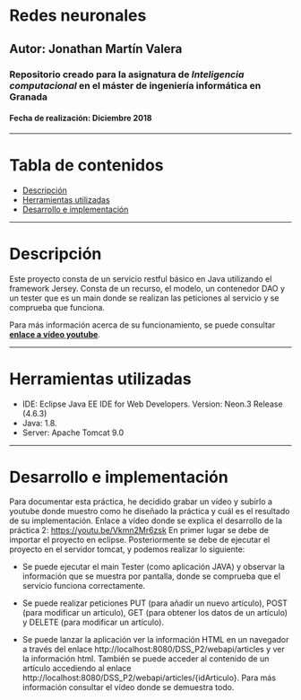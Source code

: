 # Redes neuronales
## Autor: Jonathan Martín Valera
### Repositorio creado para la asignatura de *Inteligencia computacional* en el máster de ingeniería informática en Granada
#### Fecha de realización: Diciembre 2018

---

# Tabla de contenidos

<!-- START doctoc generated TOC please keep comment here to allow auto update -->
<!-- DON'T EDIT THIS SECTION, INSTEAD RE-RUN doctoc TO UPDATE -->

- [Descripción](#Descripción)
- [Herramientas utilizadas](#herramientas-utilizadas)
- [Desarrollo e implementación](#desarrollo-e-implementaci%C3%B3n)

<!-- END doctoc generated TOC please keep comment here to allow auto update -->

---

# Descripción

Este proyecto consta de un servicio restful básico en Java utilizando el framework Jersey. Consta de un recurso, el modelo, un contenedor DAO y un tester que es un main donde se realizan las peticiones al servicio y se comprueba que funciona.

Para más información acerca de su funcionamiento, se puede consultar **[enlace a vídeo youtube](https://youtu.be/Vkmn2Mr6zsk)**.

---

# Herramientas utilizadas

- IDE: Eclipse Java EE IDE for Web Developers. Version: Neon.3 Release (4.6.3)
- Java: 1.8.
- Server: Apache Tomcat 9.0

---

# Desarrollo e implementación
Para documentar esta práctica, he decidido grabar un vídeo y subirlo a youtube donde
muestro como he diseñado la práctica y cuál es el resultado de su implementación.
Enlace a vídeo donde se explica el desarrollo de la práctica 2: https://youtu.be/Vkmn2Mr6zsk
En primer lugar se debe de importar el proyecto en eclipse. Posteriormente se debe de
ejecutar el proyecto en el servidor tomcat, y podemos realizar lo siguiente:

- Se puede ejecutar el main Tester (como aplicación JAVA) y observar la información que
se muestra por pantalla, donde se comprueba que el servicio funciona correctamente.

- Se puede realizar peticiones PUT (para añadir un nuevo artículo), POST (para modificar
un artículo), GET (para obtener los datos de un artículo) y DELETE (para modificar un
artículo).

- Se puede lanzar la aplicación ver la información HTML en un navegador a través del
enlace http://localhost:8080/DSS_P2/webapi/articles y ver la información html.
También se puede acceder al contenido de un artículo accediendo al enlace
http://localhost:8080/DSS_P2/webapi/articles/{idArticulo}. Para más información
consultar el vídeo donde se demuestra todo.

